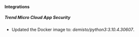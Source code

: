 #### Integrations
##### Trend Micro Cloud App Security
- Updated the Docker image to: *demisto/python3:3.10.4.30607*.
